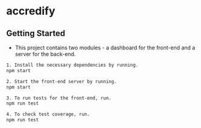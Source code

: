 # accredify

## Getting Started

- This project contains two modules - a dashboard for the front-end and a server for the back-end.

```bash
1. Install the necessary dependencies by running.
npm start
```

```bash
2. Start the front-end server by running.
npm start
```

```bash
3. To run tests for the front-end, run.
npm run test
```

```bash
4. To check test coverage, run.
npm run test
```

